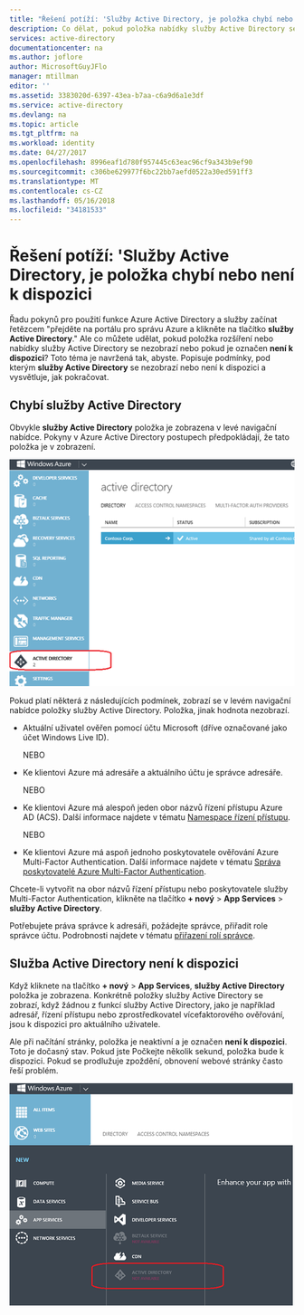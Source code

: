 ```yaml
---
title: "Řešení potíží: 'Služby Active Directory, je položka chybí nebo není k dispozici | Microsoft Docs"
description: Co dělat, pokud položka nabídky služby Active Directory se nezobrazí na portálu správy Azure.
services: active-directory
documentationcenter: na
ms.author: joflore
author: MicrosoftGuyJFlo
manager: mtillman
editor: ''
ms.assetid: 3383020d-6397-43ea-b7aa-c6a9d6a1e3df
ms.service: active-directory
ms.devlang: na
ms.topic: article
ms.tgt_pltfrm: na
ms.workload: identity
ms.date: 04/27/2017
ms.openlocfilehash: 8996eaf1d780f957445c63eac96cf9a343b9ef90
ms.sourcegitcommit: c306be629977f6bc22bb7aefd0522a30ed591ff3
ms.translationtype: MT
ms.contentlocale: cs-CZ
ms.lasthandoff: 05/16/2018
ms.locfileid: "34181533"
---
```

# <a name="troubleshooting-active-directory-item-is-missing-or-not-available"></a>Řešení potíží: 'Služby Active Directory, je položka chybí nebo není k dispozici
Řadu pokynů pro použití funkce Azure Active Directory a služby začínat řetězcem "přejděte na portálu pro správu Azure a klikněte na tlačítko **služby Active Directory**." Ale co můžete udělat, pokud položka rozšíření nebo nabídky služby Active Directory se nezobrazí nebo pokud je označen **není k dispozici**? Toto téma je navržená tak, abyste. Popisuje podmínky, pod kterým **služby Active Directory** se nezobrazí nebo není k dispozici a vysvětluje, jak pokračovat.

## <a name="active-directory-is-missing"></a>Chybí služby Active Directory
Obvykle **služby Active Directory** položka je zobrazena v levé navigační nabídce. Pokyny v Azure Active Directory postupech předpokládají, že tato položka je v zobrazení.

![Snímek obrazovky: služby Active Directory v Azure](./media/active-directory-troubleshooting/typical-view.png)

Pokud platí některá z následujících podmínek, zobrazí se v levém navigační nabídce položky služby Active Directory. Položka, jinak hodnota nezobrazí.

* Aktuální uživatel ověřen pomocí účtu Microsoft (dříve označované jako účet Windows Live ID).
  
    NEBO
* Ke klientovi Azure má adresáře a aktuálního účtu je správce adresáře.
  
    NEBO
* Ke klientovi Azure má alespoň jeden obor názvů řízení přístupu Azure AD (ACS). Další informace najdete v tématu [Namespace řízení přístupu](https://msdn.microsoft.com/library/azure/gg185908.aspx).
  
    NEBO
* Ke klientovi Azure má aspoň jednoho poskytovatele ověřování Azure Multi-Factor Authentication. Další informace najdete v tématu [Správa poskytovatelé Azure Multi-Factor Authentication](authentication/howto-mfa-getstarted.md).

Chcete-li vytvořit na obor názvů řízení přístupu nebo poskytovatele služby Multi-Factor Authentication, klikněte na tlačítko **+ nový** > **App Services** > **služby Active Directory**.

Potřebujete práva správce k adresáři, požádejte správce, přiřadit role správce účtu. Podrobnosti najdete v tématu [přiřazení rolí správce](active-directory-assign-admin-roles-azure-portal.md).

## <a name="active-directory-is-not-available"></a>Služba Active Directory není k dispozici
Když kliknete na tlačítko **+ nový** > **App Services**, **služby Active Directory** položka je zobrazena. Konkrétně položky služby Active Directory se zobrazí, když žádnou z funkcí služby Active Directory, jako je například adresář, řízení přístupu nebo zprostředkovatel vícefaktorového ověřování, jsou k dispozici pro aktuálního uživatele.

Ale při načítání stránky, položka je neaktivní a je označen **není k dispozici**. Toto je dočasný stav. Pokud jste Počkejte několik sekund, položka bude k dispozici. Pokud se prodlužuje zpoždění, obnovení webové stránky často řeší problém.

![Snímek obrazovky: není k dispozici služba Active Directory](./media/active-directory-troubleshooting/not-available.png)

